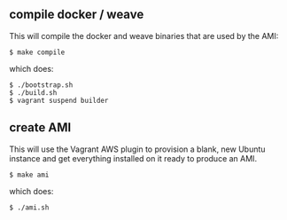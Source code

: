 ## compile docker / weave

This will compile the docker and weave binaries that are used by the AMI:

```
$ make compile
```

which does:

```
$ ./bootstrap.sh
$ ./build.sh
$ vagrant suspend builder
```

## create AMI

This will use the Vagrant AWS plugin to provision a blank, new Ubuntu instance and get everything installed on it ready to produce an AMI.

```
$ make ami
```

which does:

```
$ ./ami.sh
```